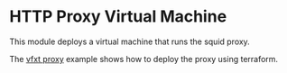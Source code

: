 # HTTP Proxy Virtual Machine

This module deploys a virtual machine that runs the squid proxy.

The [vfxt proxy](../../examples/vfxt/proxy) example shows how to deploy the proxy using terraform.